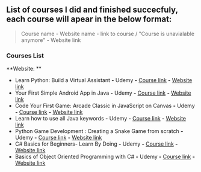 
## List of courses I did and finished succecfuly, each course will apear in the below format:
> Course name - Website name - link to course / "Course is unavialable anymore" - Website link

### Courses List
**Website: **
  - Learn Python: Build a Virtual Assistant **-** Udemy **-** [Course link](https://www.udemy.com/course/learn-python-build-a-virtual-assistant-in-python/) **-** [Website link](https://www.udemy.com/)
  - Your First Simple Android App in Java **-** Udemy **-** [Course link](https://www.udemy.com/course/android-app-quick/) **-** [Website link](https://www.udemy.com/)
  - Code Your First Game: Arcade Classic in JavaScript on Canvas **-** Udemy **-** [Course link](https://www.udemy.com/course/code-your-first-game/) **-** [Website link](https://www.udemy.com/)
  - Learn how to use all Java keywords **-** Udemy **-** [Course link](https://www.udemy.com/course/learn-how-to-use-all-50-java-keywords/) **-** [Website link](https://www.udemy.com/)
  - Python Game Development : Creating a Snake Game from scratch **-** Udemy **-** [Course link](https://www.udemy.com/course/python-game-development-creating-a-snake-game-from-scratch/) **-** [Website link](https://www.udemy.com/)
  - C# Basics for Beginners- Learn By Doing **-** Udemy **-** [Course link](https://www.udemy.com/course/c-sharp-basics-learn-to-code-the-hard-way/) **-** [Website link](https://www.udemy.com/)
  - Basics of Object Oriented Programming with C# **-** Udemy **-** [Course link](https://www.udemy.com/course/basics-of-object-oriented-programming-with-csharp/) **-** [Website link](https://www.udemy.com/)